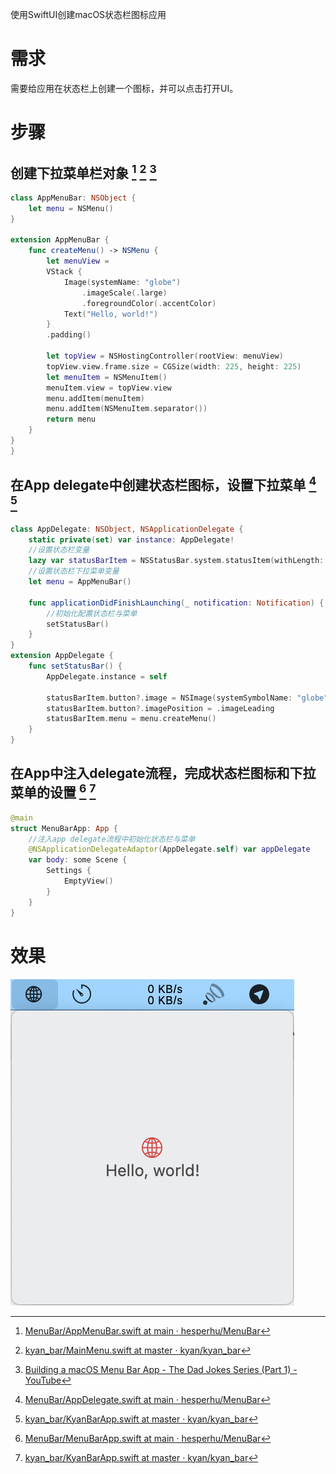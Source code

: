 使用SwiftUI创建macOS状态栏图标应用

# 需求

需要给应用在状态栏上创建一个图标，并可以点击打开UI。

# 步骤

## 创建下拉菜单栏对象 [^3] [^1] [^2]

```swift
class AppMenuBar: NSObject {
    let menu = NSMenu()
}

extension AppMenuBar {
    func createMenu() -> NSMenu {
        let menuView =
        VStack {
            Image(systemName: "globe")
                .imageScale(.large)
                .foregroundColor(.accentColor)
            Text("Hello, world!")
        }
        .padding()
        
        let topView = NSHostingController(rootView: menuView)
        topView.view.frame.size = CGSize(width: 225, height: 225)
        let menuItem = NSMenuItem()
        menuItem.view = topView.view
        menu.addItem(menuItem)
        menu.addItem(NSMenuItem.separator())
        return menu
    }
}
}
```

## 在App delegate中创建状态栏图标，设置下拉菜单 [^4] [^5]

```swift
class AppDelegate: NSObject, NSApplicationDelegate {
    static private(set) var instance: AppDelegate!
    //设置状态栏变量
    lazy var statusBarItem = NSStatusBar.system.statusItem(withLength: NSStatusItem.variableLength)
    //设置状态栏下拉菜单变量
    let menu = AppMenuBar()
    
    func applicationDidFinishLaunching(_ notification: Notification) {
        //初始化配置状态栏与菜单
        setStatusBar()
    }
}
extension AppDelegate {
    func setStatusBar() {
        AppDelegate.instance = self
        
        statusBarItem.button?.image = NSImage(systemSymbolName: "globe", accessibilityDescription: nil)
        statusBarItem.button?.imagePosition = .imageLeading
        statusBarItem.menu = menu.createMenu()
    }
}
```

## 在App中注入delegate流程，完成状态栏图标和下拉菜单的设置 [^6] [^5]

```swift
@main
struct MenuBarApp: App {
    //注入app delegate流程中初始化状态栏与菜单
    @NSApplicationDelegateAdaptor(AppDelegate.self) var appDelegate
    var body: some Scene {
        Settings {
            EmptyView()
        }
    }
}
```

# 效果

![](media/16771341134083/hsw_2023-02-23_16.06.53.png)



[^1]: [kyan_bar/MainMenu.swift at master · kyan/kyan_bar](https://github.com/kyan/kyan_bar/blob/master/KyanBar/MainMenu.swift)
[^2]: [Building a macOS Menu Bar App - The Dad Jokes Series (Part 1) - YouTube](https://www.youtube.com/watch?v=CuMLpnjPr2Y)
[^3]: [MenuBar/AppMenuBar.swift at main · hesperhu/MenuBar](https://github.com/hesperhu/MenuBar/blob/main/MenuBar/AppMenuBar.swift)
[^4]: [MenuBar/AppDelegate.swift at main · hesperhu/MenuBar](https://github.com/hesperhu/MenuBar/blob/main/MenuBar/AppDelegate.swift)
[^5]: [kyan_bar/KyanBarApp.swift at master · kyan/kyan_bar](https://github.com/kyan/kyan_bar/blob/master/KyanBar/KyanBarApp.swift)
[^6]: [MenuBar/MenuBarApp.swift at main · hesperhu/MenuBar](https://github.com/hesperhu/MenuBar/blob/main/MenuBar/MenuBarApp.swift)